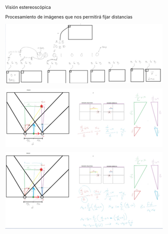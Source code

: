 Visión estereoscópica

Procesamiento de imágenes que nos permitirá fijar distancias

![540bd0b2a3c237a7442f1b4ebffac628.png](../../img/a45312ca232449f4b3eb57534bea2cba.png)

![c113e1c59abf2d1bab2852f1cd797351.png](../../img/6d83d3e2542849d4be7b2c8e968526a1.png)

![3fc8101a5c374cf44e9c91f4519b510e.png](../../img/31008d596cf84ac481f8a3e280db45c0.png)